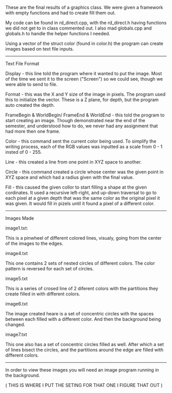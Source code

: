 These are the final results of a graphics class. We were given a framework with empty functions and had to create fill them out.

My code can be found in rd_direct.cpp, with the rd_direct.h having functions we did not get to in class commented out. I also mad globals.cpp and globals.h to handle the helper functions I needed.

Using a vector of the struct color (found in color.h) the program can create images based on text file inputs.
______________________________________________________________________________________________________________________________________
Text File Format

Display - this line told the program where it wanted to put the image. Most of the time we sent it to the screen ("Screen") so we could see, though we were able to send to file.

Format - this was the X and Y size of the image in pixels. The program used this to initialize the vector. These is a Z plane, for depth, but the program auto created the depth.

FrameBegin & WorldBegin/ FrameEnd & WorldEnd - this told the program to start creating an image. Though demonstrated near the end of the semester, and understood how to do, we never had any assignment that had more then one frame.

Color - this command sent the current color being used. To simplify the writing process, each of the RGB values was inputted as a scale from 0 - 1 insted of 0 - 255.

Line - this created a line from one point in XYZ space to another. 

Circle - this command created a circle whose center was the given point in XYZ space and which had a radius given with the final value.

Fill - this caused the given collor to start filling a shape at the given cordinates. It used a recursive left-right, and up-down traversal to go to each pixel at a given depth that was the same color as the original pixel it was given. It would fill in pizels until it found a pixel of a different color.
_________________________________________________________________________________________________________________________________________
Images Made

image1.txt:

  This is a pinwheel of different colored lines, visualy, going from the center of the images to the edges.

image4.txt

  This one contains 2 sets of nested circles of different colors. The color pattern is reversed for each set of circles.

image5.txt

  This is a series of crosed line of 2 diferent colors with the partitions they create filled in with different colors.

image6.txt

  The image created heare is a set of concentric circles with the spaces between each filled with a different color. And then the background being changed.

image7.txt

  This one also has a set of concentric circles filled as well. After which a set of lines bisect the circles, and the partitions around the edge are filled with different colors.
__________________________________________________________________________________________________________________________________________________________________________________

In order to view these images you will need an image program running in the background.

( THIS IS WHERE I PUT THE SETING FOR THAT ONE I FIGURE THAT OUT )
